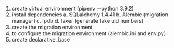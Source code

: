 1. create virtual environment (pipenv --python 3.9.2)
2. install dependencies
    a. SQLalchemy 1.4.41
    b. Alembic (migration manager)
    c. ipdb
    d. faker (generate fake uld numbers)
3. create the migration environment
4. to configure the migration environment (alembic.ini and env.py)
5. create declarative_base